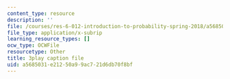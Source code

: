 ```yaml
---
content_type: resource
description: ''
file: /courses/res-6-012-introduction-to-probability-spring-2018/a5685031e21250a99ac721d6db70f8bf_8llkkbCPHb4.vtt
file_type: application/x-subrip
learning_resource_types: []
ocw_type: OCWFile
resourcetype: Other
title: 3play caption file
uid: a5685031-e212-50a9-9ac7-21d6db70f8bf
---
```

